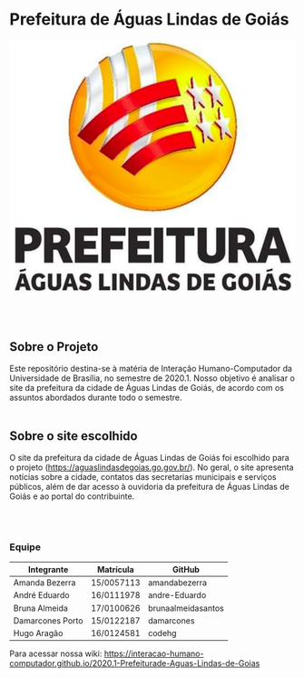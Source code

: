# Prefeitura de Águas Lindas de Goiás

![](docs/imagens/prefeituraALG.jpg)

<br> <br/>

## Sobre o Projeto
Este repositório destina-se à matéria de Interação Humano-Computador da Universidade de Brasília, no semestre de 2020.1. Nosso objetivo é analisar o site da prefeitura da cidade de Águas Lindas de Goiás, de acordo com os assuntos abordados durante todo o semestre. 
<br> <br/>

## Sobre o site escolhido
O site da prefeitura da cidade de Águas Lindas de Goiás foi escolhido para o projeto (https://aguaslindasdegoias.go.gov.br/). No geral, o site apresenta notícias sobre a cidade, contatos das secretarias municipais e serviços públicos, além de dar acesso à ouvidoria da prefeitura de Águas Lindas de Goiás e ao portal do contribuinte.


<br> <br/>

### Equipe

Integrante      |Matrícula |GitHub
--------------  |----------|------
Amanda Bezerra  |15/0057113|amandabezerra
André Eduardo   |16/0111978|andre-Eduardo
Bruna Almeida   |17/0100626|brunaalmeidasantos
Damarcones Porto|15/0122187|damarcones
Hugo Aragão     |16/0124581|codehg

Para acessar nossa wiki: https://interacao-humano-computador.github.io/2020.1-Prefeiturade-Aguas-Lindas-de-Goias
